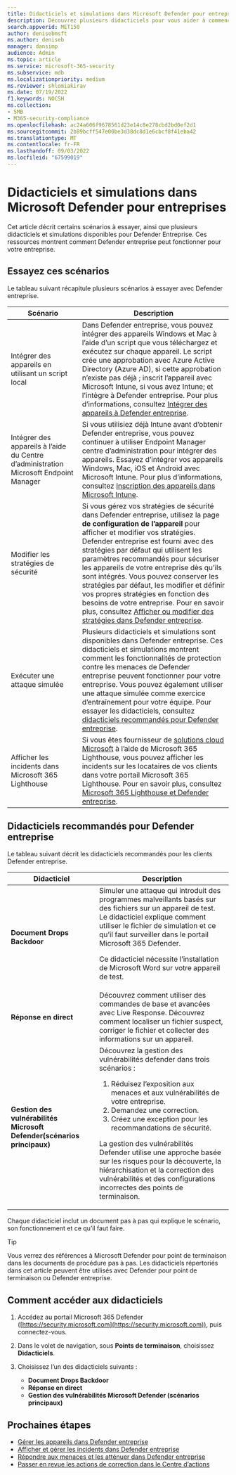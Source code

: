 ```yaml
---
title: Didacticiels et simulations dans Microsoft Defender pour entreprises
description: Découvrez plusieurs didacticiels pour vous aider à commencer à utiliser Defender entreprise.
search.appverid: MET150
author: denisebmsft
ms.author: deniseb
manager: dansimp
audience: Admin
ms.topic: article
ms.service: microsoft-365-security
ms.subservice: mdb
ms.localizationpriority: medium
ms.reviewer: shlomiakirav
ms.date: 07/19/2022
f1.keywords: NOCSH
ms.collection:
- SMB
- M365-security-compliance
ms.openlocfilehash: ac24a606f9678561d23e14c8e278cbd2bd0ef2d1
ms.sourcegitcommit: 2b89bcff547e00be3d38dc8d1e6cbcf8f41eba42
ms.translationtype: MT
ms.contentlocale: fr-FR
ms.lasthandoff: 09/03/2022
ms.locfileid: "67599019"
---
```

# <a name="tutorials-and-simulations-in-microsoft-defender-for-business"></a>Didacticiels et simulations dans Microsoft Defender pour entreprises

Cet article décrit certains scénarios à essayer, ainsi que plusieurs didacticiels et simulations disponibles pour Defender Entreprise. Ces ressources montrent comment Defender entreprise peut fonctionner pour votre entreprise.


## <a name="try-these-scenarios"></a>Essayez ces scénarios

Le tableau suivant récapitule plusieurs scénarios à essayer avec Defender entreprise.

| Scénario  | Description  |
|---------|---------|
| Intégrer des appareils en utilisant un script local     | Dans Defender entreprise, vous pouvez intégrer des appareils Windows et Mac à l’aide d’un script que vous téléchargez et exécutez sur chaque appareil. Le script crée une approbation avec Azure Active Directory (Azure AD), si cette approbation n’existe pas déjà ; inscrit l’appareil avec Microsoft Intune, si vous avez Intune; et l’intègre à Defender entreprise. Pour plus d’informations, consultez [Intégrer des appareils à Defender entreprise](mdb-onboard-devices.md).         |
| Intégrer des appareils à l’aide du Centre d’administration Microsoft Endpoint Manager     | Si vous utilisiez déjà Intune avant d’obtenir Defender entreprise, vous pouvez continuer à utiliser Endpoint Manager centre d’administration pour intégrer des appareils. Essayez d’intégrer vos appareils Windows, Mac, iOS et Android avec Microsoft Intune. Pour plus d’informations, consultez [Inscription des appareils dans Microsoft Intune](/mem/intune/enrollment/device-enrollment).        |
| Modifier les stratégies de sécurité     | Si vous gérez vos stratégies de sécurité dans Defender entreprise, utilisez la page **de configuration de l’appareil** pour afficher et modifier vos stratégies. Defender entreprise est fourni avec des stratégies par défaut qui utilisent les paramètres recommandés pour sécuriser les appareils de votre entreprise dès qu’ils sont intégrés. Vous pouvez conserver les stratégies par défaut, les modifier et définir vos propres stratégies en fonction des besoins de votre entreprise. Pour en savoir plus, consultez [Afficher ou modifier des stratégies dans Defender entreprise](mdb-view-edit-policies.md).        |
| Exécuter une attaque simulée   | Plusieurs didacticiels et simulations sont disponibles dans Defender entreprise. Ces didacticiels et simulations montrent comment les fonctionnalités de protection contre les menaces de Defender entreprise peuvent fonctionner pour votre entreprise. Vous pouvez également utiliser une attaque simulée comme exercice d’entraînement pour votre équipe. Pour essayer les didacticiels, consultez [didacticiels recommandés pour Defender entreprise](#recommended-tutorials-for-defender-for-business).         |
| Afficher les incidents dans Microsoft 365 Lighthouse     | Si vous êtes fournisseur de [solutions cloud Microsoft](/partner-center/enrolling-in-the-csp-program) à l’aide de Microsoft 365 Lighthouse, vous pouvez afficher les incidents sur les locataires de vos clients dans votre portail Microsoft 365 Lighthouse. Pour en savoir plus, consultez [Microsoft 365 Lighthouse et Defender entreprise](mdb-lighthouse-integration.md).       |


## <a name="recommended-tutorials-for-defender-for-business"></a>Didacticiels recommandés pour Defender entreprise

Le tableau suivant décrit les didacticiels recommandés pour les clients Defender entreprise.

| Didacticiel  | Description  |
|---------|---------|
| **Document Drops Backdoor**     | Simuler une attaque qui introduit des programmes malveillants basés sur des fichiers sur un appareil de test. Le didacticiel explique comment utiliser le fichier de simulation et ce qu’il faut surveiller dans le portail Microsoft 365 Defender. <p>Ce didacticiel nécessite l’installation de Microsoft Word sur votre appareil de test.   |
| **Réponse en direct**     | Découvrez comment utiliser des commandes de base et avancées avec Live Response. Découvrez comment localiser un fichier suspect, corriger le fichier et collecter des informations sur un appareil.   |
| **Gestion des vulnérabilités Microsoft Defender(scénarios principaux)**     | Découvrez la gestion des vulnérabilités defender dans trois scénarios :<ol><li>Réduisez l’exposition aux menaces et aux vulnérabilités de votre entreprise.</li><li>Demandez une correction.</li><li>Créez une exception pour les recommandations de sécurité.</li></ol> <p> La gestion des vulnérabilités Defender utilise une approche basée sur les risques pour la découverte, la hiérarchisation et la correction des vulnérabilités et des configurations incorrectes des points de terminaison.      |

Chaque didacticiel inclut un document pas à pas qui explique le scénario, son fonctionnement et ce qu’il faut faire.

> [!TIP]
> Vous verrez des références à Microsoft Defender pour point de terminaison dans les documents de procédure pas à pas. Les didacticiels répertoriés dans cet article peuvent être utilisés avec Defender pour point de terminaison ou Defender entreprise.

## <a name="how-to-access-the-tutorials"></a>Comment accéder aux didacticiels

1. Accédez au portail Microsoft 365 Defender ([https://security.microsoft.com](https://security.microsoft.com)), puis connectez-vous.

2. Dans le volet de navigation, sous **Points de terminaison**, choisissez **Didacticiels**.

3. Choisissez l’un des didacticiels suivants :

   - **Document Drops Backdoor**
   - **Réponse en direct**
   - **Gestion des vulnérabilités Microsoft Defender (scénarios principaux)**

## <a name="next-steps"></a>Prochaines étapes

- [Gérer les appareils dans Defender entreprise](mdb-manage-devices.md)
- [Afficher et gérer les incidents dans Defender entreprise](mdb-view-manage-incidents.md)
- [Répondre aux menaces et les atténuer dans Defender entreprise](mdb-respond-mitigate-threats.md)
- [Passer en revue les actions de correction dans le Centre d’actions](mdb-review-remediation-actions.md)